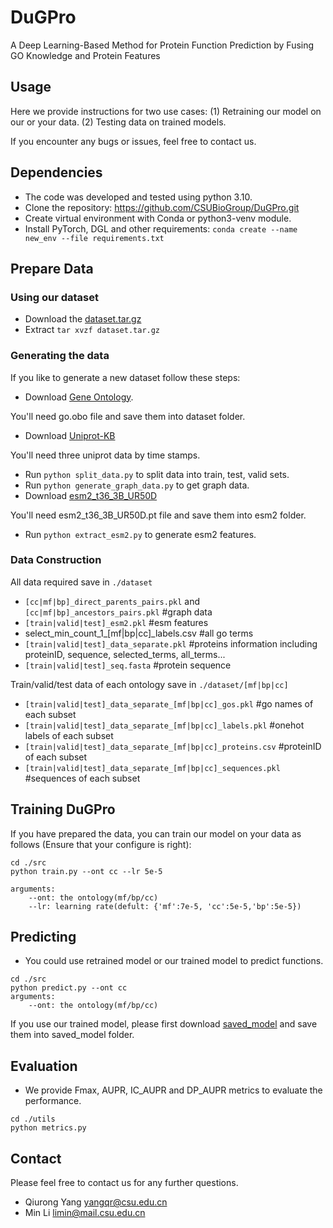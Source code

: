 # DuGPro
A Deep Learning-Based Method for Protein Function Prediction by Fusing GO Knowledge and Protein Features

## Usage
Here we provide instructions for two use cases: (1) Retraining our model on our or your data. (2) Testing data on trained models.

If you encounter any bugs or issues, feel free to contact us.

## Dependencies
* The code was developed and tested using python 3.10.
* Clone the repository: https://github.com/CSUBioGroup/DuGPro.git
* Create virtual environment with Conda or python3-venv module.
* Install PyTorch, DGL and other requirements: ``` conda create --name new_env --file requirements.txt ```

## Prepare Data
### Using our dataset
* Download the [dataset.tar.gz](https://drive.google.com/uc?export=download&id=1t7bwxzmY1zF0IE0CnJp3igw7ISmZ_456)
* Extract ```tar xvzf dataset.tar.gz```

### Generating the data
If you like to generate a new dataset follow these steps:
* Download [Gene Ontology](https://geneontology.org/docs/download-ontology/).

You'll need go.obo file and save them into dataset folder.
* Download [Uniprot-KB](https://ftp.uniprot.org/pub/databases/uniprot/previous_releases)

You'll need three uniprot data by time stamps.
* Run ```python split_data.py``` to split data into train, test, valid sets.
* Run ```python generate_graph_data.py``` to get graph data.
* Download [esm2_t36_3B_UR50D](https://dl.fbaipublicfiles.com/fair-esm/models/esm2_t36_3B_UR50D.pt)

You'll need esm2_t36_3B_UR50D.pt file and save them into esm2 folder.
* Run ```python extract_esm2.py``` to generate esm2 features.

### Data Construction
All data required save in ```./dataset```
* `[cc|mf|bp]_direct_parents_pairs.pkl` and `[cc|mf|bp]_ancestors_pairs.pkl`  #graph data
* `[train|valid|test]_esm2.pkl`  #esm features
* select_min_count_1_[mf|bp|cc]_labels.csv  #all go terms
* `[train|valid|test]_data_separate.pkl` #proteins information including proteinID, sequence, selected_terms, all_terms...
* `[train|valid|test]_seq.fasta`  #protein sequence

Train/valid/test data of each ontology save in ```./dataset/[mf|bp|cc]```
* `[train|valid|test]_data_separate_[mf|bp|cc]_gos.pkl`  #go names of each subset
* `[train|valid|test]_data_separate_[mf|bp|cc]_labels.pkl`  #onehot labels of each subset
* `[train|valid|test]_data_separate_[mf|bp|cc]_proteins.csv`  #proteinID of each subset
* `[train|valid|test]_data_separate_[mf|bp|cc]_sequences.pkl`  #sequences of each subset

## Training DuGPro
If you have prepared the data, you can train our model on your data as follows (Ensure that your configure is right):
```
cd ./src
python train.py --ont cc --lr 5e-5

arguments:
    --ont: the ontology(mf/bp/cc)
    --lr: learning rate(defult: {'mf':7e-5, 'cc':5e-5,'bp':5e-5})
```

## Predicting
* You could use retrained model or our trained model to predict functions.
```
cd ./src
python predict.py --ont cc
arguments:
    --ont: the ontology(mf/bp/cc)
```
If you use our trained model, please first download [saved_model](https://drive.google.com/uc?export=download&id=1wmHozZd7iDDgoOaHwkOwR8RAz1) and save them into saved_model folder.

## Evaluation
* We provide Fmax, AUPR, IC_AUPR and DP_AUPR metrics to evaluate the performance. 
```
cd ./utils
python metrics.py
```

## Contact
Please feel free to contact us for any further questions.
* Qiurong Yang yangqr@csu.edu.cn
* Min Li limin@mail.csu.edu.cn


